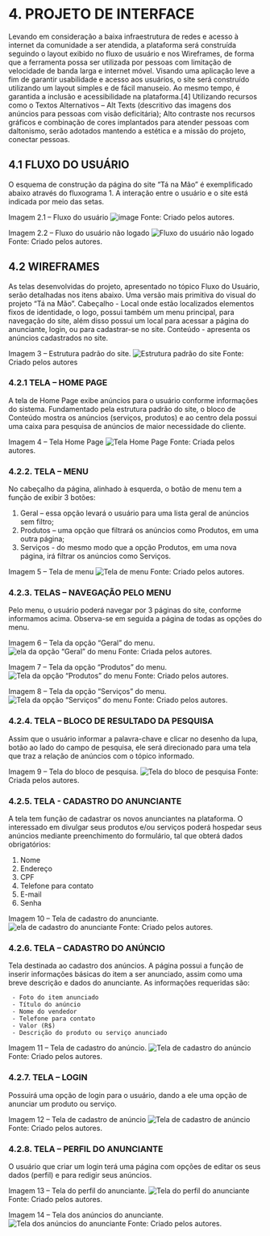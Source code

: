 
# 4. PROJETO DE INTERFACE

Levando em consideração a baixa infraestrutura de redes e acesso à internet da comunidade a ser atendida, a plataforma será construída seguindo o layout exibido no fluxo de usuário e nos Wireframes, de forma que a ferramenta possa ser utilizada por pessoas com limitação de velocidade de banda larga e internet móvel.
Visando uma aplicação leve a fim de garantir usabilidade e acesso aos usuários, o site será construído utilizando um layout simples e de fácil manuseio. Ao mesmo tempo, é garantida a inclusão e acessibilidade na plataforma.[4] Utilizando recursos como o Textos Alternativos – Alt Texts (descritivo das imagens dos anúncios para pessoas com visão deficitária); Alto contraste nos recursos gráficos e combinação de cores implantados para atender pessoas com daltonismo, serão adotados mantendo a estética e a missão do projeto, conectar pessoas.

## 4.1 FLUXO DO USUÁRIO

O esquema de construção da página do site “Tá na Mão” é exemplificado abaixo através do fluxograma 1. A interação entre o usuário e o site está indicada por meio das setas.

Imagem 2.1 – Fluxo do usuário
![image](https://user-images.githubusercontent.com/102244252/176069898-3aadcb43-e315-426d-a53b-2a5bca41bb0d.png)
Fonte: Criado pelos autores.


Imagem 2.2 – Fluxo do usuário não logado
![Fluxo do usuário não logado](img/wireframe-example.png)
Fonte: Criado pelos autores.

## 4.2 WIREFRAMES

As telas desenvolvidas do projeto, apresentado no tópico Fluxo do Usuário, serão detalhadas nos itens abaixo. Uma versão mais primitiva do visual do projeto “Tá na Mão”. Cabeçalho - Local onde estão localizados elementos fixos de identidade, o logo, possui também um menu principal, para navegação do site, além disso possui um local para acessar a página do anunciante, login, ou para cadastrar-se no site.
Conteúdo - apresenta os anúncios cadastrados no site.


Imagem 3 – Estrutura padrão do site.
![Estrutura padrão do site](img/wireframe-example.png)
Fonte: Criado pelos autores


### 4.2.1 TELA – HOME PAGE

A tela de Home Page exibe anúncios para o usuário conforme informações do sistema. Fundamentado pela estrutura padrão do site, o bloco de Conteúdo mostra os anúncios (serviços, produtos) e ao centro dela possui uma caixa para pesquisa de anúncios de maior necessidade do cliente.

Imagem 4 – Tela Home Page
![Tela Home Page](img/wireframe-example.png)
Fonte: Criada pelos autores.

### 4.2.2. TELA – MENU

No cabeçalho da página, alinhado à esquerda, o botão de menu tem a função de exibir 3 botões:

1. Geral – essa opção levará o usuário para uma lista geral de anúncios sem filtro;
2. Produtos – uma opção que filtrará os anúncios como Produtos, em uma outra página;
3. Serviços - do mesmo modo que a opção Produtos, em uma nova página, irá filtrar os anúncios como Serviços.

Imagem 5 – Tela de menu
![Tela de menu](img/wireframe-example.png)
Fonte: Criado pelos autores.

### 4.2.3. TELAS – NAVEGAÇÃO PELO MENU

Pelo menu, o usuário poderá navegar por 3 páginas do site, conforme informamos acima. Observa-se em seguida a página de todas as opções do menu.

Imagem 6 – Tela da opção “Geral” do menu.
![ela da opção “Geral” do menu](img/wireframe-example.png)
Fonte: Criada pelos autores.

Imagem 7 – Tela da opção “Produtos” do menu.
![Tela da opção “Produtos” do menu](img/wireframe-example.png)
Fonte: Criado pelos autores.

Imagem 8 – Tela da opção “Serviços” do menu.
![Tela da opção “Serviços” do menu](img/wireframe-example.png)
Fonte: Criado pelos autores.

### 4.2.4. TELA – BLOCO DE RESULTADO DA PESQUISA

Assim que o usuário informar a palavra-chave e clicar no desenho da lupa, botão ao lado do campo de pesquisa, ele será direcionado para uma tela que traz a relação de anúncios com o tópico informado.


Imagem 9 – Tela do bloco de pesquisa.
![Tela do bloco de pesquisa](img/wireframe-example.png)
Fonte: Criada pelos autores.

### 4.2.5. TELA - CADASTRO DO ANUNCIANTE

A tela tem função de cadastrar os novos anunciantes na plataforma. O interessado em divulgar seus produtos e/ou serviços poderá hospedar seus anúncios mediante preenchimento do formulário, tal que obterá dados obrigatórios:

1. Nome
2. Endereço
3. CPF
4. Telefone para contato
5. E-mail
6. Senha

Imagem 10 – Tela de cadastro do anunciante.
![ela de cadastro do anunciante](img/wireframe-example.png)
Fonte: Criado pelos autores.

### 4.2.6. TELA – CADASTRO DO ANÚNCIO

Tela destinada ao cadastro dos anúncios. A página possui a função de inserir informações básicas do item a ser anunciado, assim como uma breve descrição e dados do anunciante. As informações requeridas são: 

     - Foto do item anunciado 
     - Título do anúncio
     - Nome do vendedor
     - Telefone para contato
     - Valor (R$)
     - Descrição do produto ou serviço anunciado


Imagem 11 – Tela de cadastro do anúncio.
![Tela de cadastro do anúncio](img/wireframe-example.png)
Fonte: Criado pelos autores.


### 4.2.7. TELA – LOGIN
Possuirá uma opção de login para o usuário, dando a ele uma opção de anunciar um produto ou serviço.

Imagem 12 – Tela de cadastro de anúncio
![Tela de cadastro de anúncio](img/wireframe-example.png)
Fonte: Criado pelos autores.

### 4.2.8. TELA – PERFIL DO ANUNCIANTE

O usuário que criar um login terá uma página com opções de editar os seus dados (perfil) e para redigir seus anúncios.


Imagem 13 – Tela do perfil do anunciante.
![Tela do perfil do anunciante](img/wireframe-example.png)
Fonte: Criado pelos autores.

Imagem 14 – Tela dos anúncios do anunciante.
![Tela dos anúncios do anunciante](img/wireframe-example.png)
Fonte: Criado pelos autores.
